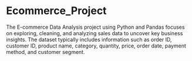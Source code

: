 # Ecommerce_Project
The E-commerce Data Analysis project using Python and Pandas focuses on exploring, cleaning, and analyzing sales data to uncover key business insights. The dataset typically includes information such as order ID, customer ID, product name, category, quantity, price, order date, payment method, and customer segment.
